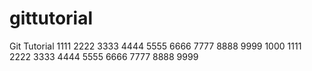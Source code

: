 # gittutorial
Git Tutorial
1111
2222
3333
4444
5555
6666
7777
8888
9999
1000
1111
2222
3333
4444
5555
6666
7777
8888
9999
